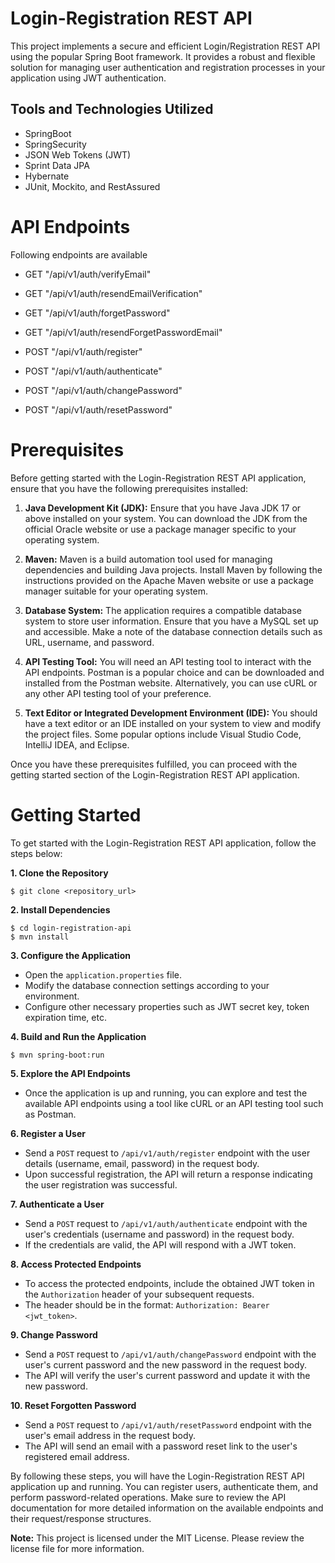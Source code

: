 # Login-Registration REST API
This project implements a secure and efficient Login/Registration REST API using the popular Spring Boot framework. It provides a robust and flexible solution for managing user authentication and registration processes in your application using JWT authentication.


## Tools and Technologies Utilized

- SpringBoot
- SpringSecurity
- JSON Web Tokens (JWT)
- Sprint Data JPA
- Hybernate
- JUnit, Mockito, and RestAssured

# API Endpoints

Following endpoints are available

- GET "/api/v1/auth/verifyEmail"

- GET "/api/v1/auth/resendEmailVerification"

- GET "/api/v1/auth/forgetPassword"

- GET "/api/v1/auth/resendForgetPasswordEmail"

- POST "/api/v1/auth/register"

- POST "/api/v1/auth/authenticate"

- POST "/api/v1/auth/changePassword"

- POST  "/api/v1/auth/resetPassword"

# Prerequisites

Before getting started with the Login-Registration REST API application, ensure that you have the following prerequisites installed:

1. **Java Development Kit (JDK):** Ensure that you have Java JDK 17 or above installed on your system. You can download the JDK from the official Oracle website or use a package manager specific to your operating system.

2. **Maven:** Maven is a build automation tool used for managing dependencies and building Java projects. Install Maven by following the instructions provided on the Apache Maven website or use a package manager suitable for your operating system.

3. **Database System:** The application requires a compatible database system to store user information. Ensure that you have a MySQL set up and accessible. Make a note of the database connection details such as URL, username, and password.

4. **API Testing Tool:** You will need an API testing tool to interact with the API endpoints. Postman is a popular choice and can be downloaded and installed from the Postman website. Alternatively, you can use cURL or any other API testing tool of your preference.

5. **Text Editor or Integrated Development Environment (IDE):** You should have a text editor or an IDE installed on your system to view and modify the project files. Some popular options include Visual Studio Code, IntelliJ IDEA, and Eclipse.

Once you have these prerequisites fulfilled, you can proceed with the getting started section of the Login-Registration REST API application.

# Getting Started

To get started with the Login-Registration REST API application, follow the steps below:

**1. Clone the Repository**
```
$ git clone <repository_url>
```

**2. Install Dependencies**
```
$ cd login-registration-api
$ mvn install
```

**3. Configure the Application**
- Open the `application.properties` file.
- Modify the database connection settings according to your environment.
- Configure other necessary properties such as JWT secret key, token expiration time, etc.

**4. Build and Run the Application**
```
$ mvn spring-boot:run
```

**5. Explore the API Endpoints**
- Once the application is up and running, you can explore and test the available API endpoints using a tool like cURL or an API testing tool such as Postman.

**6. Register a User**
- Send a `POST` request to `/api/v1/auth/register` endpoint with the user details (username, email, password) in the request body.
- Upon successful registration, the API will return a response indicating the user registration was successful.

**7. Authenticate a User**
- Send a `POST` request to `/api/v1/auth/authenticate` endpoint with the user's credentials (username and password) in the request body.
- If the credentials are valid, the API will respond with a JWT token.

**8. Access Protected Endpoints**
- To access the protected endpoints, include the obtained JWT token in the `Authorization` header of your subsequent requests.
- The header should be in the format: `Authorization: Bearer <jwt_token>`.

**9. Change Password**
- Send a `POST` request to `/api/v1/auth/changePassword` endpoint with the user's current password and the new password in the request body.
- The API will verify the user's current password and update it with the new password.

**10. Reset Forgotten Password**
- Send a `POST` request to `/api/v1/auth/resetPassword` endpoint with the user's email address in the request body.
- The API will send an email with a password reset link to the user's registered email address.

By following these steps, you will have the Login-Registration REST API application up and running. You can register users, authenticate them, and perform password-related operations. Make sure to review the API documentation for more detailed information on the available endpoints and their request/response structures.

**Note:** This project is licensed under the MIT License. Please review the license file for more information.
